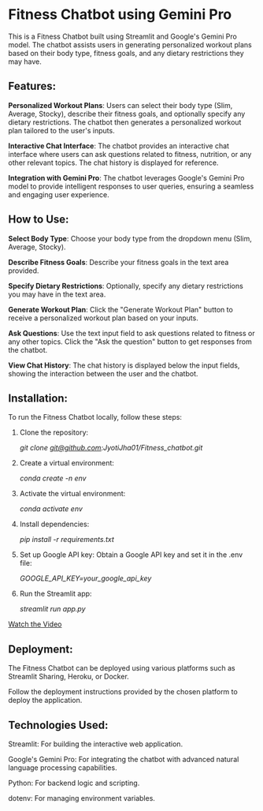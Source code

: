 # Fitness Chatbot using Gemini Pro

This is a Fitness Chatbot built using Streamlit and Google's Gemini Pro model. The chatbot assists users in generating personalized workout plans based on their body type, fitness goals, and any dietary restrictions they may have.


## Features:
**Personalized Workout Plans**: Users can select their body type (Slim, Average, Stocky), describe their fitness goals, and optionally specify any dietary restrictions. The chatbot then generates a personalized workout plan tailored to the user's inputs.

**Interactive Chat Interface**: The chatbot provides an interactive chat interface where users can ask questions related to fitness, nutrition, or any other relevant topics. The chat history is displayed for reference.

**Integration with Gemini Pro**: The chatbot leverages Google's Gemini Pro model to provide intelligent responses to user queries, ensuring a seamless and engaging user experience.

## How to Use:

**Select Body Type**: Choose your body type from the dropdown menu (Slim, Average, Stocky).

**Describe Fitness Goals**: Describe your fitness goals in the text area provided.

**Specify Dietary Restrictions**: Optionally, specify any dietary restrictions you may have in the text area.

**Generate Workout Plan**: Click the "Generate Workout Plan" button to receive a personalized workout plan based on your inputs.

**Ask Questions**: Use the text input field to ask questions related to fitness or any other topics. Click the "Ask the question" button to get responses from the chatbot.

**View Chat History**: The chat history is displayed below the input fields, showing the interaction between the user and the chatbot.

## Installation:
To run the Fitness Chatbot locally, follow these steps:

1. Clone the repository:

    *git clone git@github.com:JyotiJha01/Fitness_chatbot.git*

2. Create a virtual environment: 

    *conda create -n env*

3. Activate the virtual environment: 
    
    *conda activate env*

4. Install dependencies:

    *pip install -r requirements.txt*

5. Set up Google API key: Obtain a Google API key and set it in the .env file:

    *GOOGLE_API_KEY=your_google_api_key*

6. Run the Streamlit app:

    *streamlit run app.py*

[Watch the Video](https://youtu.be/-ghTEN_cV0g?si=JX3Niz9oBncyIPHg)


## Deployment:
The Fitness Chatbot can be deployed using various platforms such as Streamlit Sharing, Heroku, or Docker. 

Follow the deployment instructions provided by the chosen platform to deploy the application.

## Technologies Used:

Streamlit: For building the interactive web application.

Google's Gemini Pro: For integrating the chatbot with advanced natural language processing capabilities.

Python: For backend logic and scripting.

dotenv: For managing environment variables.